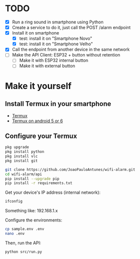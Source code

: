 # TODO

- [x] Run a ring sound in smartphone using Python
- [x] Create a service to do it, just call the POST /alarm endpoint
- [x] Install it on smartphone
    - [x] test: install it on "Smartphone Novo"   
    - [x] test: install it on "Smartphone Velho"   
- [x] Call the endpoint from another device in the same network
- [ ] Make the API Client: ESP32 + button without retention
    - [ ] Make it with ESP32 internal button
    - [ ] Make it with external button

# Make it yourself

## Install Termux in your smartphone

- [Termux](https://github.com/termux/termux-app)
- [Termux on android 5 or 6](https://github.com/termux/termux-app/wiki/Termux-on-android-5-or-6)

## Configure your Termux

```bash
pkg upgrade
pkg install python
pkg install vlc
pkg install git

git clone https://github.com/JoaoPauloAntunes/wifi-alarm.git
cd wifi-alarm/api
pip install --upgrade pip
pip install -r requirements.txt
```

Get your device's IP address (internal network):
```bash
ifconfig
```
Something like: 192.168.1.x

Configure the environments:
```bash
cp sample.env .env
nano .env
```

Then, run the API:
```bash
python src/run.py
```
